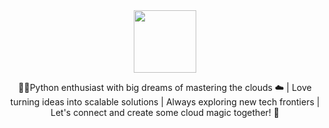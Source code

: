 <div id="header" align="center">
  <img src="https://media.giphy.com/media/qgQUggAC3Pfv687qPC/giphy.gif" width="100"/>

👨‍💻Python enthusiast with big dreams of mastering the clouds ☁️ | Love turning ideas into scalable solutions | Always exploring new tech frontiers | Let's connect and create some cloud magic together! 🚀
